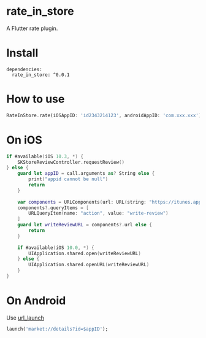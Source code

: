 <!--
 * @Author: Brant
 * @Date: 2020-01-08 15:46:36
 * @LastEditors  : Brant
 * @LastEditTime : 2020-01-08 17:12:08
 * @Description: 
 -->
# rate_in_store

A Flutter rate plugin.

# Install

```
dependencies:
  rate_in_store: ^0.0.1
```

# How to use

```dart
RateInStore.rate(iOSAppID: 'id2343214123', androidAppID: 'com.xxx.xxx');
```

# On iOS

```swift
if #available(iOS 10.3, *) {
    SKStoreReviewController.requestReview()
} else {
    guard let appID = call.arguments as? String else {
        print("appid cannot be null")
        return
    }
    
    var components = URLComponents(url: URL(string: "https://itunes.apple.com/app/\(appID)")!, resolvingAgainstBaseURL: false)
    components?.queryItems = [
        URLQueryItem(name: "action", value: "write-review")
    ]
    guard let writeReviewURL = components?.url else {
        return
    }
    
    if #available(iOS 10.0, *) {
        UIApplication.shared.open(writeReviewURL)
    } else {
        UIApplication.shared.openURL(writeReviewURL)
    }
}
```

# On Android

Use [url_launch](https://pub.dev/packages/url_launcher)

```dart
launch('market://details?id=$appID');
```